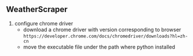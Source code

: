 ## WeatherScraper
1. configure chrome driver
   - download a chrome driver with version corresponding to browser
   ```https://developer.chrome.com/docs/chromedriver/downloads?hl=zh-cn```
   - move the executable file under the path where python installed
   

